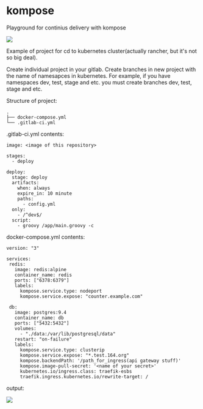 # kompose
Playground for continius delivery with kompose

<img src="https://raw.github.com/gleb619/kompose/master/CICD_kompose.svg?sanitize=true">

Example of project for cd to kubernetes cluster(actually rancher, but it's not so big deal).

Create individual project in your gitlab. Create branches in new project with the name of namesapces in kubernetes. For example, if you have namespaces dev, test, stage and etc. you must create branches dev, test, stage and etc.

Structure of project:
```
.
├── docker-compose.yml
└── .gitlab-ci.yml
```  

.gitlab-ci.yml contents:
```
image: <image of this repository>

stages:
  - deploy

deploy:
  stage: deploy
  artifacts:
    when: always
    expire_in: 10 minute
    paths:
      - config.yml
  only:
    - /^dev$/
  script:
    - groovy /app/main.groovy -c
```  

docker-compose.yml contents:
```
version: "3"

services:
 redis:
   image: redis:alpine
   container_name: redis
   ports: ["6378:6379"]
   labels:
     kompose.service.type: nodeport
     kompose.service.expose: "counter.example.com"
     
 db:
   image: postgres:9.4
   container_name: db
   ports: ["5432:5432"]
   volumes:
     - "./data:/var/lib/postgresql/data"
   restart: "on-failure"
   labels:
     kompose.service.type: clusterip
     kompose.service.expose: "*.test.164.org"
     kompose.backendPath: '/path_for_ingress(api gateway stuff)'
     kompose.image-pull-secret: '<name of your secret>'
     kubernetes.io/ingress.class: traefik-esbs
     traefik.ingress.kubernetes.io/rewrite-target: /
```
output:  

<img src="https://raw.github.com/gleb619/kompose/master/build_process.png">
